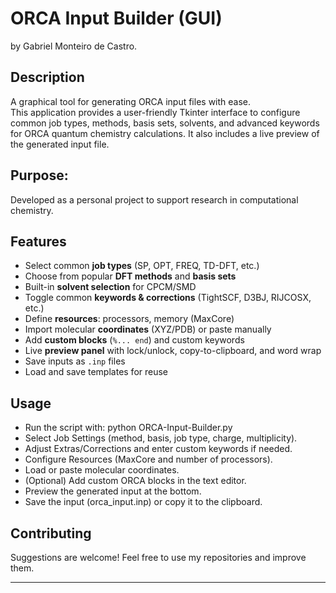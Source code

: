 # ORCA Input Builder (GUI)

by Gabriel Monteiro de Castro.

## Description
A graphical tool for generating ORCA input files with ease.  
This application provides a user-friendly Tkinter interface to configure common job types, methods, basis sets, solvents, and advanced keywords for ORCA quantum chemistry calculations. It also includes a live preview of the generated input file.

## Purpose:
Developed as a personal project to support research in computational chemistry.

## Features
- Select common **job types** (SP, OPT, FREQ, TD-DFT, etc.)
- Choose from popular **DFT methods** and **basis sets**
- Built-in **solvent selection** for CPCM/SMD
- Toggle common **keywords & corrections** (TightSCF, D3BJ, RIJCOSX, etc.)
- Define **resources**: processors, memory (MaxCore)
- Import molecular **coordinates** (XYZ/PDB) or paste manually
- Add **custom blocks** (`%... end`) and custom keywords
- Live **preview panel** with lock/unlock, copy-to-clipboard, and word wrap
- Save inputs as `.inp` files
- Load and save templates for reuse

## Usage
- Run the script with: python ORCA-Input-Builder.py
- Select Job Settings (method, basis, job type, charge, multiplicity).
- Adjust Extras/Corrections and enter custom keywords if needed.
- Configure Resources (MaxCore and number of processors).
- Load or paste molecular coordinates.
- (Optional) Add custom ORCA blocks in the text editor.
- Preview the generated input at the bottom.
- Save the input (orca_input.inp) or copy it to the clipboard.

## Contributing
Suggestions are welcome! Feel free to use my repositories and improve them.

---
